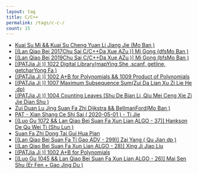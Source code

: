 ```yaml
---
layout: tag
title: C/C++
permalink: /tags/c-c-/
count: 15
---
```


- [Kuai Su Mi  && Kuai Su Cheng Yuan Li Jiang Jie (Mo Ban )](https://leungll.site/2021/05/24/ksm-permalink/)
- [[(Lan Qiao Bei  2017Chu Sai  C/C++Da Xue AZu )] Mi Gong (dfsMo Ban )](https://leungll.site/2020/10/12/oj-1317/)
- [[(Lan Qiao Bei  2019Chu Sai  C/C++Da Xue AZu )] Mi Gong (bfsMo Ban )](https://leungll.site/2020/10/12/oj-1455/)
- [[(PATJia Ji )] 1022 Digital Library(mapYing She ,scanf, getline, getcharYong Fa )](https://leungll.site/2020/07/22/pat-1022/)
- [[(PATJia Ji )] 1002 A+B for Polynomials && 1009 Product of Polynomials](https://leungll.site/2020/05/30/pat-1002-1009/)
- [[(PATJia Ji )] 1007 Maximum Subsequence Sum(Zui Da Lian Xu Zi Lie He ,dp)](https://leungll.site/2020/05/28/pat-1007/)
- [[(PATJia Ji )] 1004 Counting Leaves (Shu De Bian Li ,Qiu Mei Ceng Xie Zi Jie Dian Shu )](https://leungll.site/2020/05/27/pat-1004/)
- [Zui Duan Lu Jing Suan Fa Zhi  Dijkstra && BellmanFord(Mo Ban )](https://leungll.site/2020/05/26/dijkstra-bellmanFord/)
- [PAT - Xian Shang Ce Shi Sai ( 2020-05-01 ) - Ti Jie ](https://leungll.site/2020/05/06/pat-test/)
- [[(Luo Gu  1072 && Lan Qiao Bei  Suan Fa Xun Lian  ALGO - 37)] Hankson De Qu Wei Ti (Shu Lun )](https://leungll.site/2020/04/28/algo-28/)
- [Suan Fa Zhi Dong Tai Gui Hua Pian ](https://leungll.site/2020/04/11/dp/)
- [[(Lan Qiao Bei  Suan Fa Ti Gao  ADV - 299)] Zai Yang ( Qu Jian  dp )](https://leungll.site/2020/04/08/adv-299/)
- [[(Lan Qiao Bei  Suan Fa Xun Lian  ALGO - 28)] Xing Ji Jiao Liu ](https://leungll.site/2020/04/05/algo-28/)
- [[(PATJia Ji )] 1002 A+B for Polynomials](https://leungll.site/2020/04/05/pat-1002/)
- [[(Luo Gu  1045 && Lan Qiao Bei  Suan Fa Xun Lian  ALGO - 26)] Mai Sen Shu (Er Fen  + Gao Jing Du )](https://leungll.site/2020/04/02/mersenne-number-permalink/)
